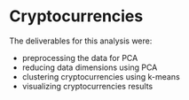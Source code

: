 # Cryptocurrencies

The deliverables for this analysis were:
- preprocessing the data for PCA
- reducing data dimensions using PCA
- clustering cryptocurrencies using k-means
- visualizing cryptocurrencies results
